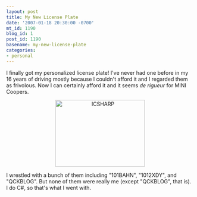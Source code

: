 ```yaml
---
layout: post
title: My New License Plate
date: '2007-01-18 20:30:00 -0700'
mt_id: 1190
blog_id: 1
post_id: 1190
basename: my-new-license-plate
categories:
- personal
---
```

<p>
I finally got my personalized license plate! I've never had one before in my 16 years of driving mostly because I couldn't afford it and I regarded them as frivolous. Now I can certainly afford it and it seems <em>de rigueur</em> for MINI Coopers.
</p>
<p style="text-align:center;">
<a href="http://www.flickr.com/photos/fivebrowns/362166159/" title="See the picture in all its glory."><img src="http://farm1.static.flickr.com/133/362166159_23bcad23b5_m.jpg" width="240" height="180" alt="ICSHARP" border="0" /></a>
</p>
<p>
I wrestled with a bunch of them including "101BAHN", "1012XDY", and "QCKBLOG". But none of them were really me (except "QCKBLOG", that is). I do C#, so that's what I went with.
</p>
